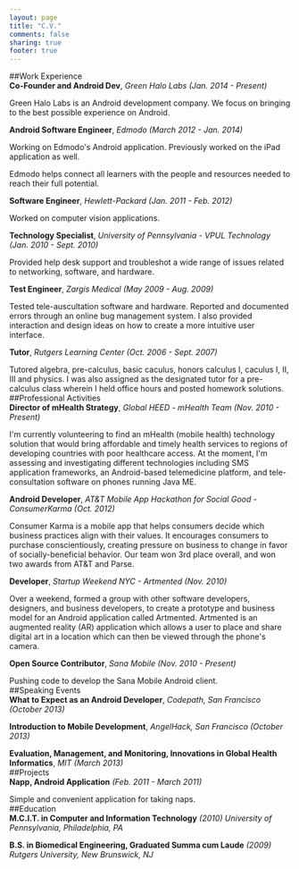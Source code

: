 ```yaml
---
layout: page
title: "C.V."
comments: false
sharing: true
footer: true
---
```


##Work Experience
<br />
__Co-Founder and Android Dev__, *Green Halo Labs (Jan. 2014 - Present)*

Green Halo Labs is an Android development company. We focus on bringing to the best possible experience on Android.

__Android Software Engineer__, *Edmodo (March 2012 - Jan. 2014)*

Working on Edmodo's Android application. Previously worked on the iPad application as well.

Edmodo helps connect all learners with the people and resources needed to reach their full potential.

__Software Engineer__, *Hewlett-Packard (Jan. 2011 - Feb. 2012)*

Worked on computer vision applications.

__Technology Specialist__, *University of Pennsylvania - VPUL Technology (Jan. 2010 - Sept. 2010)*

Provided help desk support and troubleshot a wide range of issues related to networking, software, and hardware.

__Test Engineer__, *Zargis Medical (May 2009 - Aug. 2009)*

Tested tele-auscultation software and hardware. Reported and documented errors through an online bug management system. I also provided interaction and design ideas on how to create a more intuitive user interface.

__Tutor__, *Rutgers Learning Center (Oct. 2006 - Sept. 2007)*

Tutored algebra, pre-calculus, basic caculus, honors calculus I, caculus I, II, III and physics. I was also assigned as the designated tutor for a pre-calculus class wherein I held office hours and posted homework solutions.
<br />
##Professional Activities
<br />
__Director of mHealth Strategy__, *Global HEED - mHealth Team (Nov. 2010 - Present)*

I'm currently volunteering to find an mHealth (mobile health) technology solution that would bring affordable and timely health services to regions of developing countries with poor healthcare access. At the moment, I'm assessing and investigating different technologies including SMS application frameworks, an Android-based telemedicine platform, and tele-consultation software on phones running Java ME.

__Android Developer__, *AT&T Mobile App Hackathon for Social Good - ConsumerKarma (Oct. 2012)*

Consumer Karma is a mobile app that helps consumers decide which business practices align with their values. It encourages consumers to purchase conscientiously, creating pressure on business to change in favor of socially-beneficial behavior. Our team won 3rd place overall, and won two awards from AT&T and Parse.

__Developer__, *Startup Weekend NYC - Artmented (Nov. 2010)*

Over a weekend, formed a group with other software developers, designers, and business developers, to create a prototype and business model for an Android application called Artmented. Artmented is an augmented reality (AR) application which allows a user to place and share digital art in a location which can then be viewed through the phone's camera.

__Open Source Contributor__, *Sana Mobile (Nov. 2010 - Present)*

Pushing code to develop the Sana Mobile Android client.
<br />
##Speaking Events
<br />
__What to Expect as an Android Developer__, *Codepath, San Francisco (October 2013)*

__Introduction to Mobile Development__, *AngelHack, San Francisco (October 2013)*

__Evaluation, Management, and Monitoring, Innovations in Global Health Informatics__, _MIT (March 2013)_
<br />
##Projects
<br />
__Napp, Android Application__ *(Feb. 2011 - March 2011)*

Simple and convenient application for taking naps.
<br />
##Education
<br />
__M.C.I.T. in Computer and Information Technology__ *(2010)
University of Pennsylvania, Philadelphia, PA*

__B.S. in Biomedical Engineering, Graduated Summa cum Laude__ *(2009)
Rutgers University, New Brunswick, NJ*
